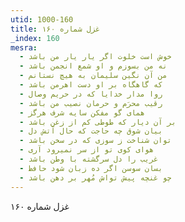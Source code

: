 ```yaml
---
utid: 1000-160
title: غزل شماره ۱۶۰
_index: 160
mesra:
  - خوش است خلوت اگر یار یار من باشد
  - نه من بسوزم و او شمع انجمن باشد
  - من آن نگین سلیمان به هیچ نستانم
  - که گاهگاه بر او دست اهرمن باشد
  - روا مدار خدایا که در حریم وصال
  - رقیب محرَم و حرمان نصیب من باشد
  - همای گو مفکن سایه شرف هرگز
  - بر آن دیار که طوطی کم از زغن باشد
  - بیان شوق چه حاجت که حال آتش دل
  - توان شناخت ز سوزی که در سخن باشد
  - هوای کوی تو از سر نمیرود آری
  - غریب را دل سرگشته با وطن باشد
  - بسان سوسن اگر ده زبان شود حافظ
  - چو غنچه پیش تواش مُهر بر دهن باشد
---
```

غزل شماره ۱۶۰
